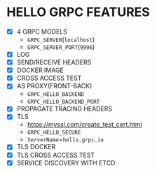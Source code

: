 # HELLO GRPC FEATURES

- [x] 4 GRPC MODELS
  - `GRPC_SERVER`(`localhost`)
  - `GRPC_SERVER_PORT`(`9996`)
- [x] LOG
- [x] SEND/RECEIVE HEADERS
- [x] DOCKER IMAGE
- [x] CROSS ACCESS TEST
- [x] AS PROXY(FRONT-BACK)
  - `GRPC_HELLO_BACKEND`
  - `GRPC_HELLO_BACKEND_PORT`
- [x] PROPAGATE TRACING HEADERS
- [x] TLS
  - <https://myssl.com/create_test_cert.html>
  - `GRPC_HELLO_SECURE`
  - `ServerName`=`hello.grpc.io`
- [x] TLS DOCKER
- [x] TLS CROSS ACCESS TEST
- [x] SERVICE DISCOVERY WITH ETCD
